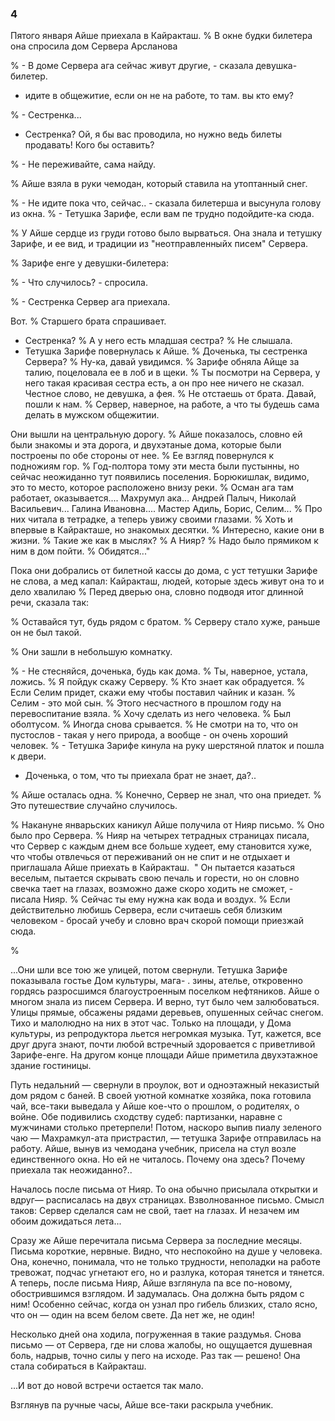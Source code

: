 ### 4

Пятого января Айше приехала в Кайракташ.
% В окне будки билетера она спросила дом Сервера Арсланова

% - В доме Сервера ага сейчас живут другие, - сказала девушка-билетер.
- идите в общежитие, если он не на работе, то там.
вы кто ему?

% - Сестренка...

- Сестренка?
Ой, я бы вас проводила, но нужно ведь билеты продавать!
Кого бы оставить?

% - Не переживайте, сама найду.

% Айше взяла в руки чемодан, который ставила на утоптанный снег.

% - Не идите пока что, сейчас.. - сказала билетерша и высунула голову из окна.
% - Тетушка Зарифе, если вам пе трудно подойдите-ка сюда.

% У Айше сердце из груди готово было вырваться.
Она знала и тетушку Зарифе, и ее вид, и традиции из "неотправленныйх писем" Сервера.

% Зарифе енге у девушки-билетера:

% - Что случилось? - спросила.

% - Сестренка Сервер ага приехала.

Вот.
% Старшего брата спрашивает.

- Сестренка?
% А у него есть младшая сестра?
% Не слышала.
- Тетушка Зарифе повернулась к Айше.
% Доченька, ты сестренка Сервера?
% Ну-ка, давай увидимся.
% Зарифе обняла Айще за талию, поцеловала ее в лоб и в щеки.
% Ты посмотри на Сервера, у него такая красивая сестра есть, а он про нее ничего не сказал.
Честное слово, не девушка, а фея.
% Не отстаешь от брата.
Давай, пошли к нам.
% Сервер, наверное, на работе, а что ты будешь сама делать в мужском общежитии.

Они вышли на центральную дорогу.
% Айше показалось, словно ей были знакомы и эта дорога, и двухэтаные дома, которые были построены по обе стороны от нее.
% Ее взгляд повернулся к подножиям гор.
% Год-полтора тому эти места были пустынны, но сейчас неожиданно тут появились поселения.
Борюкишлак, видимо, это то место, которое расположено внизу реки.
% Осман ага там работает, оказывается....
Махрумул ака...
Андрей Палыч, Николай Васильевич...
Галина Ивановна....
Мастер Адиль, Борис, Селим...
% Про них читала в тетрадке, а теперь увижу своими глазами.
% Хоть и впервые в Кайракташе, но знакомых десятки.
% Интересно, какие они в жизни.
% Такие же как в мыслях?
% А Нияр?
% Надо было прямиком к ним в дом пойти.
% Обидятся..."

Пока они добрались от билетной кассы до дома, с уст тетушки Зарифе не слова, а мед капал: Кайракташ, людей, которые здесь живут она то и дело хвалилаю
% Перед дверью она, словно подводя итог длинной речи, сказала так:

% Оставайся тут, будь рядом с братом.
% Серверу стало хуже, раньше он не был такой.

% Они зашли в небольшую комнатку.

% - Не стесняйся, доченька, будь как дома.
% Ты, наверное, устала, ложись.
% Я пойдук скажу Серверу.
% Кто знает как обрадуется.
% Если Селим придет, скажи ему чтобы поставил чайник и казан.
% Селим - это мой сын.
% Этого несчастного в прошлом году на перевоспитание взяла.
% Хочу сделать из него человека.
% Был оболтусом.
% Иногда снова срывается.
% Не смотри на то, что он пустослов - такая у него природа, а вообще - он очень хороший человек.
% - Тетушка Зарифе кинула на руку шерстяной платок и пошла к двери.
- Доченька, о том, что ты приехала брат не знает, да?..

% Айше осталась одна.
% Конечно, Сервер не знал, что она приедет.
% Это путешествие случайно случилось.

% Накануне январьских каникул Айше получила от Нияр письмо.
% Оно было про Сервера.
% Нияр на четырех тетрадных страницах писала, что Сервер с каждым днем все больше худеет, ему становится хуже, что чтобы отвлечься от переживаний он не спит и не отдыхает и приглашала Айше приехать в Кайракташ. 
" Он пытается казаться веселым, пытается скрывать свою печаль и горести, но он словно свечка тает на глазах, возможно даже скоро ходить не сможет, - писала Нияр.
% Сейчас ты ему нужна как вода и воздух.
% Если действительно любишь Сервера, если считаешь себя близким человеком - бросай учебу и словно врач скорой помощи приезжай сюда.

%

...Они шли все тою же улицей, потом свернули.
Тетушка Зарифе показывала гостье Дом культуры, мага- . зины, ателье, откровенно гордясь разросшимся благоустроенным поселком нефтяников.
Айше о многом знала из писем Сервера.
И верно, тут было чем залюбоваться.
Улицы прямые, обсажены рядами деревьев, опушенных сейчас снегом.
Тихо и малолюдно на них в этот час.
Только на площади, у Дома культуры, из репродуктора льется негромкая музыка.
Тут, кажется, все друг друга знают, почти любой встречный здоровается с приветливой Зарифе-енге.
На другом конце площади Айше приметила двухэтажное здание гостиницы.

Путь недальний — свернули в проулок, вот и одноэтажный неказистый дом рядом с баней.
В своей уютной комнатке хозяйка, пока готовила чай, все-таки выведала у Айше кое-что о прошлом, о родителях, о войне.
Обе подивились сходству судеб: партизанки, наравне с мужчинами столько претерпели!
Потом, наскоро выпив пиалу зеленого чаю — Махрамкул-ата пристрастил, — тетушка Зарифе отправилась на работу.
Айше, вынув из чемодана учебник, присела на стул возле единственного окна.
Но ей не читалось.
Почему она здесь?
Почему приехала так неожиданно?..

Началось после письма от Нияр.
То она обычно присылала открытки и вдруг— расписалась на двух страницах.
Взволнованное письмо.
Смысл таков: Сервер сделался сам не свой, тает на глазах.
И незачем им обоим дожидаться лета...

Сразу же Айше перечитала письма Сервера за последние месяцы.
Письма короткие, нервные.
Видно, что неспокойно на душе у человека.
Она, конечно, понимала, что не только трудности, неполадки на работе тревожат, подчас угнетают его, но и разлука, которая тянется и тянется.
А теперь, после письма Нияр, Айше взглянула па все по-новому, обострившимся взглядом.
И задумалась.
Она должна быть рядом с ним!
Особенно сейчас, когда он узнал про гибель близких, стало ясно, что он — один на всем белом свете.
Да нет же, не один!

Несколько дней она ходила, погруженная в такие раздумья.
Снова письмо — от Сервера, где ни слова жалобы, но ощущается душевная боль, надрыв, точно силы у пего на исходе.
Раз так — решено!
Она стала собираться в Кайракташ.

...И вот до новой встречи остается так мало.

Взглянув па ручные часы, Айше все-таки раскрыла учебник.
